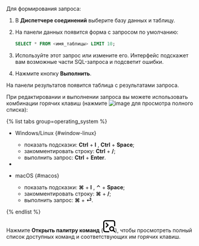 Для формирования запроса:
1. В **Диспетчере соединений** выберите базу данных и таблицу.
1. На панели данных появится форма с запросом по умолчанию:
 
    ```sql
    SELECT * FROM <имя_таблицы> LIMIT 10;
    ```
1. Используйте этот запрос или измените его. Интерфейс подскажет вам возможные части SQL-запроса и подсветит ошибки.
1. Нажмите кнопку **Выполнить**.

На панели результатов появится таблица с результатами запроса.

При редактировании и выполнении запроса вы можете использовать комбинации горячих клавиш (нажмите ![image](../../_assets/websql/questionmark.svg) для просмотра полного списка):

{% list tabs group=operating_system %}

- Windows/Linux {#window-linux}

   * показать подсказки: **Ctrl** + **I** , **Ctrl** + **Space**;
   * закомментировать строку: **Ctrl** + **/**;
   * выполнить запрос: **Ctrl** + **Enter**.
- 
- macOS {#macos}

   * показать подсказки: **⌘** + **I** , **⌃** + **Space**;
   * закомментировать строку: **⌘** + **/**;
   * выполнить запрос: **⌘** + **⏎**.
  
{% endlist %}

Нажмите **Открыть палитру команд** (![image](../../_assets/websql/palette.svg)), чтобы просмотреть полный список доступных команд и соответствующих им горячих клавиш.

